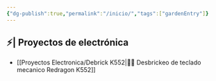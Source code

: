 ```yaml
---
{"dg-publish":true,"permalink":"/inicio/","tags":["gardenEntry"]}
---
```


## ⚡| Proyectos de electrónica

- [[Proyectos Electronica/Debrick K552\|🧑‍💻 Desbrickeo de teclado mecanico Redragon K552]]



